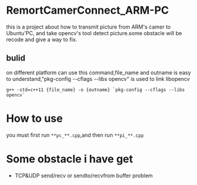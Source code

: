 # RemortCamerConnect_ARM-PC
this is a project about how to transmit picture from ARM's camer to Ubuntu'PC, and take opencv's tool detect picture.some obstacle will be recode and give a way to fix.


## bulid 
on different platform can use this command,file_name and outname is easy to understand,"pkg-config --cflags --libs opencv" is used to link libopencv
```shell
g++ -std=c++11 {file_name} -o {outname} `pkg-config --cflags --libs opencv`
```

# How to use
you must first run `**pc_**.cpp`,and then run `**pi_**.cpp`



# Some obstacle i have get
- TCP&UDP send/recv or sendto/recvfrom buffer problem
